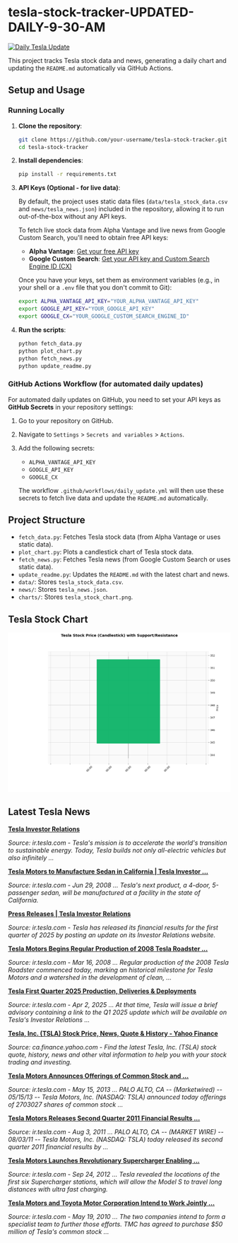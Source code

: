 # tesla-stock-tracker-UPDATED-DAILY-9-30-AM
[![Daily Tesla Update](https://github.com/tamseel101/tesla-stock-tracker/actions/workflows/daily_update.yml/badge.svg)](https://github.com/tamseel101/tesla-stock-tracker/actions/workflows/daily_update.yml)

This project tracks Tesla stock data and news, generating a daily chart and updating the `README.md` automatically via GitHub Actions.

## Setup and Usage

### Running Locally

1.  **Clone the repository**:
    ```bash
    git clone https://github.com/your-username/tesla-stock-tracker.git
    cd tesla-stock-tracker
    ```

2.  **Install dependencies**:
    ```bash
    pip install -r requirements.txt
    ```

3.  **API Keys (Optional - for live data)**:

    By default, the project uses static data files (`data/tesla_stock_data.csv` and `news/tesla_news.json`) included in the repository, allowing it to run out-of-the-box without any API keys.

    To fetch live stock data from Alpha Vantage and live news from Google Custom Search, you'll need to obtain free API keys:

    *   **Alpha Vantage**: [Get your free API key](https://www.alphavantage.co/support/#api-key)
    *   **Google Custom Search**: [Get your API key and Custom Search Engine ID (CX)](https://developers.google.com/custom-search/v1/overview)

    Once you have your keys, set them as environment variables (e.g., in your shell or a `.env` file that you don't commit to Git):

    ```bash
    export ALPHA_VANTAGE_API_KEY="YOUR_ALPHA_VANTAGE_API_KEY"
    export GOOGLE_API_KEY="YOUR_GOOGLE_API_KEY"
    export GOOGLE_CX="YOUR_GOOGLE_CUSTOM_SEARCH_ENGINE_ID"
    ```

4.  **Run the scripts**:
    ```bash
    python fetch_data.py
    python plot_chart.py
    python fetch_news.py
    python update_readme.py
    ```

### GitHub Actions Workflow (for automated daily updates)

For automated daily updates on GitHub, you need to set your API keys as **GitHub Secrets** in your repository settings:

1.  Go to your repository on GitHub.
2.  Navigate to `Settings` > `Secrets and variables` > `Actions`.
3.  Add the following secrets:
    *   `ALPHA_VANTAGE_API_KEY`
    *   `GOOGLE_API_KEY`
    *   `GOOGLE_CX`

    The workflow `.github/workflows/daily_update.yml` will then use these secrets to fetch live data and update the `README.md` automatically.

## Project Structure

*   `fetch_data.py`: Fetches Tesla stock data (from Alpha Vantage or uses static data).
*   `plot_chart.py`: Plots a candlestick chart of Tesla stock data.
*   `fetch_news.py`: Fetches Tesla news (from Google Custom Search or uses static data).
*   `update_readme.py`: Updates the `README.md` with the latest chart and news.
*   `data/`: Stores `tesla_stock_data.csv`.
*   `news/`: Stores `tesla_news.json`.
*   `charts/`: Stores `tesla_stock_chart.png`.


## Tesla Stock Chart

![Tesla Stock Chart](charts/tesla_stock_chart.png?20250827144147)





## Latest Tesla News

**[Tesla Investor Relations](https://ir.tesla.com/)**

_Source: ir.tesla.com - Tesla's mission is to accelerate the world's transition to sustainable energy. Today, Tesla builds not only all-electric vehicles but also infinitely ..._

**[Tesla Motors to Manufacture Sedan in California | Tesla Investor ...](https://ir.tesla.com/press-release/tesla-motors-manufacture-sedan-california)**

_Source: ir.tesla.com - Jun 29, 2008 ... Tesla's next product, a 4-door, 5-passenger sedan, will be manufactured at a facility in the state of California._

**[Press Releases | Tesla Investor Relations](https://ir.tesla.com/press)**

_Source: ir.tesla.com - Tesla has released its financial results for the first quarter of 2025 by posting an update on its Investor Relations website._

**[Tesla Motors Begins Regular Production of 2008 Tesla Roadster ...](https://ir.tesla.com/press-release/tesla-motors-begins-regular-production-2008-tesla-roadster)**

_Source: ir.tesla.com - Mar 16, 2008 ... Regular production of the 2008 Tesla Roadster commenced today, marking an historical milestone for Tesla Motors and a watershed in the development of clean, ..._

**[Tesla First Quarter 2025 Production, Deliveries & Deployments](https://ir.tesla.com/press-release/tesla-first-quarter-2025-production-deliveries-and-deployments)**

_Source: ir.tesla.com - Apr 2, 2025 ... At that time, Tesla will issue a brief advisory containing a link to the Q1 2025 update which will be available on Tesla's Investor Relations ..._

**[Tesla, Inc. (TSLA) Stock Price, News, Quote & History - Yahoo Finance](https://ca.finance.yahoo.com/quote/TSLA/)**

_Source: ca.finance.yahoo.com - Find the latest Tesla, Inc. (TSLA) stock quote, history, news and other vital information to help you with your stock trading and investing._

**[Tesla Motors Announces Offerings of Common Stock and ...](https://ir.tesla.com/press-release/tesla-motors-announces-offerings-common-stock-and-convertible)**

_Source: ir.tesla.com - May 15, 2013 ... PALO ALTO, CA -- (Marketwired) -- 05/15/13 -- Tesla Motors, Inc. (NASDAQ: TSLA) announced today offerings of 2703027 shares of common stock ..._

**[Tesla Motors Releases Second Quarter 2011 Financial Results ...](https://ir.tesla.com/press-release/tesla-motors-releases-second-quarter-2011-financial-results)**

_Source: ir.tesla.com - Aug 3, 2011 ... PALO ALTO, CA -- (MARKET WIRE) -- 08/03/11 -- Tesla Motors, Inc. (NASDAQ: TSLA) today released its second quarter 2011 financial results by ..._

**[Tesla Motors Launches Revolutionary Supercharger Enabling ...](https://ir.tesla.com/press-release/tesla-motors-launches-revolutionary-supercharger-enabling)**

_Source: ir.tesla.com - Sep 24, 2012 ... Tesla revealed the locations of the first six Supercharger stations, which will allow the Model S to travel long distances with ultra fast charging._

**[Tesla Motors and Toyota Motor Corporation Intend to Work Jointly ...](https://ir.tesla.com/press-release/tesla-motors-and-toyota-motor-corporation-intend-work-jointly-ev)**

_Source: ir.tesla.com - May 19, 2010 ... The two companies intend to form a specialist team to further those efforts. TMC has agreed to purchase $50 million of Tesla's common stock ..._


